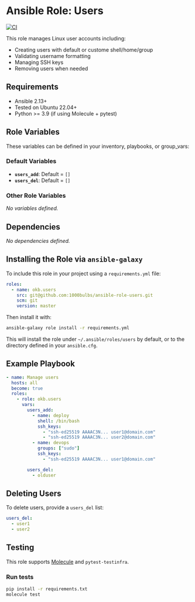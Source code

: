 # Ansible Role: Users

[![CI](https://github.com/1000Bulbs/ansible-role-users/actions/workflows/ci.yml/badge.svg)](https://github.com/1000Bulbs/ansible-role-users/actions/workflows/ci.yml)

This role manages Linux user accounts including:

- Creating users with default or custome shell/home/group
- Validating username formatting
- Managing SSH keys
- Removing users when needed

## Requirements

- Ansible 2.13+
- Tested on Ubuntu 22.04+
- Python >= 3.9 (if using Molecule + pytest)

## Role Variables

These variables can be defined in your inventory, playbooks, or group_vars:

### Default Variables

- **`users_add`**: Default = `[]`
- **`users_del`**: Default = `[]`

### Other Role Variables

_No variables defined._

## Dependencies

_No dependencies defined._

## Installing the Role via `ansible-galaxy`

To include this role in your project using a `requirements.yml` file:

```yaml
roles:
  - name: okb.users
    src: git@github.com:1000bulbs/ansible-role-users.git
    scm: git
    version: master
```

Then install it with:

```bash
ansible-galaxy role install -r requirements.yml
```

This will install the role under `~/.ansible/roles/users` by default, or to the directory defined in your `ansible.cfg`.

## Example Playbook

```yaml
- name: Manage users
  hosts: all
  become: true
  roles:
    - role: okb.users
      vars:
        users_add:
          - name: deploy
            shell: /bin/bash
            ssh_keys:
              - "ssh-ed25519 AAAAC3N... user1@domain.com"
              - "ssh-ed25519 AAAAC3N... user2@domain.com"
          - name: devops
            groups: ["sudo"]
            ssh_keys:
              - "ssh-ed25519 AAAAC3N... user1@domain.com"

        users_del:
          - olduser
```

## Deleting Users

To delete users, provide a `users_del` list:

```yaml
users_del:
  - user1
  - user2
```

## Testing

This role supports [Molecule](https://molecule.readthedocs.io/) and `pytest-testinfra`.

### Run tests

```bash
pip install -r requirements.txt
molecule test
```
